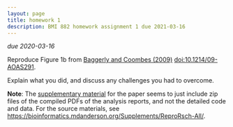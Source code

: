 ```yaml
---
layout: page
title: homework 1
description: BMI 882 homework assignment 1 due 2021-03-16
---
```


_due 2020-03-16_

Reproduce Figure 1b from [Baggerly and Coombes
(2009)](https://projecteuclid.org/download/pdfview_1/euclid.aoas/1267453942)
[doi:10.1214/09-AOAS291](https://doi.org/10.1214/09-AOAS291).

Explain what you did, and discuss any challenges you had to overcome.

**Note**: The [supplementary
material](https://projecteuclid.org/euclid.aoas/1267453942#supplemental)
for the paper seems to just include zip files of the compiled PDFs of
the analysis reports, and not the detailed code and data.  For the
source materials, see <https://bioinformatics.mdanderson.org/Supplements/ReproRsch-All/>.
